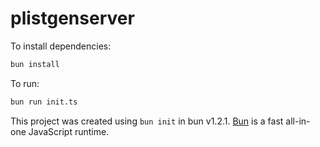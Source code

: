 # plistgenserver

To install dependencies:

```bash
bun install
```

To run:

```bash
bun run init.ts
```

This project was created using `bun init` in bun v1.2.1. [Bun](https://bun.sh) is a fast all-in-one JavaScript runtime.
